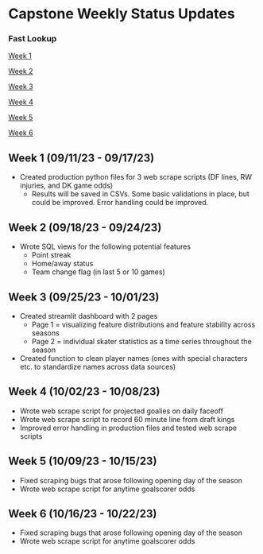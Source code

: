 # Capstone Weekly Status Updates
### Fast Lookup
[Week 1](#week-1)

[Week 2](#week-2)

[Week 3](#week-3)

[Week 4](#week-4)

[Week 5](#week-5)

[Week 6](#week-6)

## Week 1 (09/11/23 - 09/17/23) <a name="week-1"></a>
* Created production python files for 3 web scrape scripts (DF lines, RW injuries, and DK game odds)
   - Results will be saved in CSVs. Some basic validations in place, but could be improved. Error handling could be improved.

## Week 2 (09/18/23 - 09/24/23) <a name="week-2"></a>
* Wrote SQL views for the following potential features
   - Point streak
   - Home/away status
   - Team change flag (in last 5 or 10 games)
 
## Week 3 (09/25/23 - 10/01/23) <a name="week-3"></a>
* Created streamlit dashboard with 2 pages 
   - Page 1 = visualizing feature distributions and feature stability across seasons
   - Page 2 = individual skater statistics as a time series throughout the season
* Created function to clean player names (ones with special characters etc. to standardize names across data sources)

## Week 4 (10/02/23 - 10/08/23) <a name="week-4"></a>
* Wrote web scrape script for projected goalies on daily faceoff
* Wrote web scrape script to record 60 minute line from draft kings
* Improved error handling in production files and tested web scrape scripts

## Week 5 (10/09/23 - 10/15/23) <a name="week-5"></a>
* Fixed scraping bugs that arose following opening day of the season
* Wrote web scrape script for anytime goalscorer odds

## Week 6 (10/16/23 - 10/22/23) <a name="week-6"></a>
* Fixed scraping bugs that arose following opening day of the season
* Wrote web scrape script for anytime goalscorer odds
